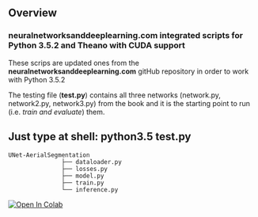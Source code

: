 ## Overview

### neuralnetworksanddeeplearning.com integrated scripts for Python 3.5.2 and Theano with CUDA support

These scrips are updated ones from the **neuralnetworksanddeeplearning.com** gitHub repository in order to work with Python 3.5.2

The testing file (**test.py**) contains all three networks (network.py, network2.py, network3.py) from the book and it is the starting point to run (i.e. *train and evaluate*) them.

## Just type at shell: **python3.5 test.py**

```
UNet-AerialSegmentation
       		   ├── dataloader.py
       		   ├── losses.py
      		   ├── model.py
      		   ├── train.py
       		   └── inference.py

```

[![Open In Colab](https://colab.research.google.com/assets/colab-badge.svg)](https://colab.research.google.com/drive/1OAzGo1E5uKuKw1R2Cbce2KKxpvHPaLyY?usp=sharing)

